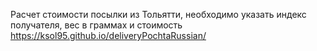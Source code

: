 Расчет стоимости посылки из Тольятти, необходимо указать индекс получателя, вес в граммах и стоимость
https://ksol95.github.io/deliveryPochtaRussian/